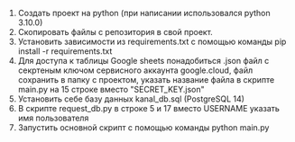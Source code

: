 1. Создать проект на python (при написании использовался python 3.10.0)
2. Скопировать файлы с репозитория в свой проект.
3. Установить зависимости из requirements.txt с помощью команды pip install -r requirements.txt
4. Для доступа к таблицы Google sheets понадобиться .json файл с секртеным ключом сервисного аккаунта google.cloud, файл сохранить в папку с проектом, указать название файла в скрипте main.py на 15 строке вместо "SECRET_KEY.json"
5. Установить себе базу данных kanal_db.sql (PostgreSQL 14)
6. В скрипте request_db.py в строке 5 и 17 вместо USERNAME указать имя пользователя
7. Запустить основной скрипт с помощью команды python main.py
